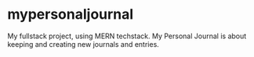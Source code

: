 # mypersonaljournal
My fullstack project, using MERN techstack. My Personal Journal is about keeping and creating new journals and entries.
